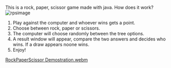 This is a rock, paper, scissor game made with java. How does it work?
![rpsimage](https://github.com/RogerPlaBallus/Rock-Paper-Scissor/assets/112554964/8d9c38d7-ce76-483c-b2e8-5b998f29264f)

1. Play against the computer and whoever wins gets a point.
2. Choose between rock, paper or scissors.
3. The computer will choose randomly between the tree options.
4. A result window will appear, compare the two answers and decides who wins. If a draw appears noone wins.
5. Enjoy!


[RockPaperScissor Demostration.webm](https://github.com/user-attachments/assets/cbfe0142-e6eb-4ef9-9cd8-c29f48492835)

